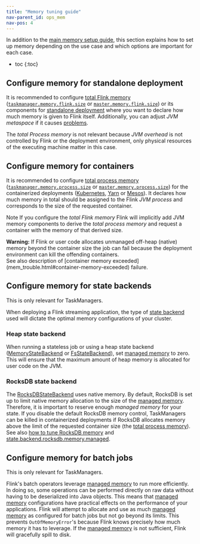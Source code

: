 ```yaml
---
title: "Memory tuning guide"
nav-parent_id: ops_mem
nav-pos: 4
---
```

<!--
Licensed to the Apache Software Foundation (ASF) under one
or more contributor license agreements.  See the NOTICE file
distributed with this work for additional information
regarding copyright ownership.  The ASF licenses this file
to you under the Apache License, Version 2.0 (the
"License"); you may not use this file except in compliance
with the License.  You may obtain a copy of the License at

  http://www.apache.org/licenses/LICENSE-2.0

Unless required by applicable law or agreed to in writing,
software distributed under the License is distributed on an
"AS IS" BASIS, WITHOUT WARRANTIES OR CONDITIONS OF ANY
KIND, either express or implied.  See the License for the
specific language governing permissions and limitations
under the License.
-->

In addition to the [main memory setup guide](mem_setup.html), this section explains how to set up memory
depending on the use case and which options are important for each case.

* toc
{:toc}

## Configure memory for standalone deployment

It is recommended to configure [total Flink memory](mem_setup.html#configure-total-memory)
([`taskmanager.memory.flink.size`](../config.html#taskmanager-memory-flink-size) or [`master.memory.flink.size`](../config.html#jobmanager-memory-flink-size))
or its components for [standalone deployment](../deployment/cluster_setup.html) where you want to declare how much memory
is given to Flink itself. Additionally, you can adjust *JVM metaspace* if it causes [problems](mem_trouble.html#outofmemoryerror-metaspace).

The *total Process memory* is not relevant because *JVM overhead* is not controlled by Flink or the deployment environment,
only physical resources of the executing machine matter in this case.

## Configure memory for containers

It is recommended to configure [total process memory](mem_setup.html#configure-total-memory)
([`taskmanager.memory.process.size`](../config.html#taskmanager-memory-process-size) or [`master.memory.process.size`](../config.html#jobmanager-memory-process-size))
for the containerized deployments ([Kubernetes](../deployment/kubernetes.html), [Yarn](../deployment/yarn_setup.html) or [Mesos](../deployment/mesos.html)).
It declares how much memory in total should be assigned to the Flink *JVM process* and corresponds to the size of the requested container.

<span class="label label-info">Note</span> If you configure the *total Flink memory* Flink will implicitly add JVM memory components
to derive the *total process memory* and request a container with the memory of that derived size.

<div class="alert alert-warning">
  <strong>Warning:</strong> If Flink or user code allocates unmanaged off-heap (native) memory beyond the container size
  the job can fail because the deployment environment can kill the offending containers.
</div>
See also description of [container memory exceeded](mem_trouble.html#container-memory-exceeded) failure.

## Configure memory for state backends

This is only relevant for TaskManagers.

When deploying a Flink streaming application, the type of [state backend](../state/state_backends.html) used
will dictate the optimal memory configurations of your cluster.

### Heap state backend

When running a stateless job or using a heap state backend ([MemoryStateBackend](../state/state_backends.html#the-memorystatebackend)
or [FsStateBackend](../state/state_backends.html#the-fsstatebackend)), set [managed memory](mem_setup_tm.html#managed-memory) to zero.
This will ensure that the maximum amount of heap memory is allocated for user code on the JVM.

### RocksDB state backend

The [RocksDBStateBackend](../state/state_backends.html#the-rocksdbstatebackend) uses native memory. By default,
RocksDB is set up to limit native memory allocation to the size of the [managed memory](mem_setup_tm.html#managed-memory).
Therefore, it is important to reserve enough *managed memory* for your state. If you disable the default RocksDB memory control,
TaskManagers can be killed in containerized deployments if RocksDB allocates memory above the limit of the requested container size
(the [total process memory](mem_setup.html#configure-total-memory)).
See also [how to tune RocksDB memory](../state/large_state_tuning.html#tuning-rocksdb-memory)
and [state.backend.rocksdb.memory.managed](../config.html#state-backend-rocksdb-memory-managed).

## Configure memory for batch jobs

This is only relevant for TaskManagers.

Flink's batch operators leverage [managed memory](../memory/mem_setup_tm.html#managed-memory) to run more efficiently.
In doing so, some operations can be performed directly on raw data without having to be deserialized into Java objects.
This means that [managed memory](../memory/mem_setup_tm.html#managed-memory) configurations have practical effects
on the performance of your applications. Flink will attempt to allocate and use as much [managed memory](../memory/mem_setup_tm.html#managed-memory)
as configured for batch jobs but not go beyond its limits. This prevents `OutOfMemoryError`'s because Flink knows precisely
how much memory it has to leverage. If the [managed memory](../memory/mem_setup_tm.html#managed-memory) is not sufficient,
Flink will gracefully spill to disk.

